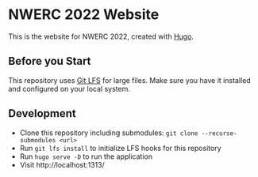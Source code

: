 # NWERC 2022 Website
This is the website for NWERC 2022, created with [Hugo](https://gohugo.io/).

## Before you Start
This repository uses [Git LFS](https://git-lfs.github.com/) for large files.
Make sure you have it installed and configured on your local system.

## Development
- Clone this repository including submodules: `git clone --recurse-submodules <url>`
- Run `git lfs install` to initialize LFS hooks for this repository
- Run `hugo serve -D` to run the application
- Visit http://localhost:1313/
